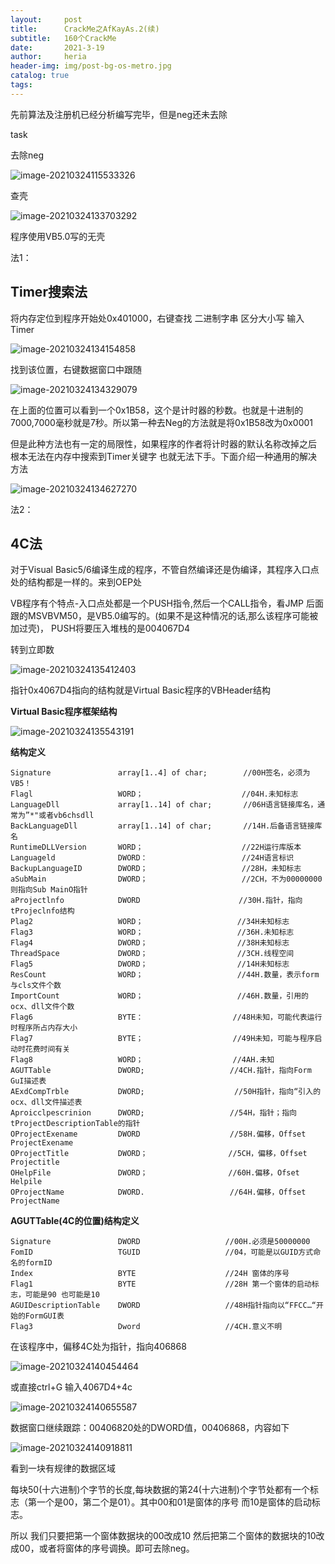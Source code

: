 ```yaml
---
layout:     post
title:      CrackMe之AfKayAs.2(续)
subtitle:   160个CrackMe
date:       2021-3-19
author:     heria
header-img: img/post-bg-os-metro.jpg
catalog: true
tags:
---
```




先前算法及注册机已经分析编写完毕，但是neg还未去除

task

去除neg

![image-20210324115533326](https://raw.githubusercontent.com/heriachen/cloudimg/main/img/image-20210324115533326.png)







查壳 

![image-20210324133703292](https://raw.githubusercontent.com/heriachen/cloudimg/main/img/image-20210324133703292.png)

程序使用VB5.0写的无壳



法1：

## **Timer搜索法**

将内存定位到程序开始处0x401000，右键查找 二进制字串 区分大小写 输入Timer



![image-20210324134154858](https://raw.githubusercontent.com/heriachen/cloudimg/main/img/image-20210324134154858.png)



找到该位置，右键数据窗口中跟随

![image-20210324134329079](https://raw.githubusercontent.com/heriachen/cloudimg/main/img/image-20210324134329079.png)

在上面的位置可以看到一个0x1B58，这个是计时器的秒数。也就是十进制的7000,7000毫秒就是7秒。所以第一种去Neg的方法就是将0x1B58改为0x0001

但是此种方法也有一定的局限性，如果程序的作者将计时器的默认名称改掉之后 根本无法在内存中搜索到Timer关键字 也就无法下手。下面介绍一种通用的解决方法

![image-20210324134627270](https://raw.githubusercontent.com/heriachen/cloudimg/main/img/image-20210324134627270.png)



法2：

## 4C法

对于Visual Basic5/6编译生成的程序，不管自然编译还是伪编译，其程序入口点处的结构都是一样的。来到OEP处

VB程序有个特点-入口点处都是一个PUSH指令,然后一个CALL指令，看JMP 后面跟的MSVBVM50，是VB5.0编写的。(如果不是这种情况的话,那么该程序可能被加过壳)， PUSH将要压入堆栈的是004067D4

转到立即数

![image-20210324135412403](https://raw.githubusercontent.com/heriachen/cloudimg/main/img/image-20210324135412403.png)



指针0x4067D4指向的结构就是Virtual Basic程序的VBHeader结构



**Virtual Basic程序框架结构**



![image-20210324135543191](https://raw.githubusercontent.com/heriachen/cloudimg/main/img/image-20210324135543191.png)



**结构定义**

```
Signature		        array[1..4] of char;		//00H签名，必须为VB5！
Flagl			    	WORD；					   //04H.未知标志
LanguageDll	        	array[1..14] of char;		//06H语言链接库名，通常为”*"或者vb6chsdll
BackLanguageDll     	array[1..14] of char;   	//14H.后备语言链接库名
RuntimeDLLVersion 		WORD；					   //22H运行库版本
Languageld			    DWORD：				       //24H语言标识
BackupLanguageID 		DWORD；				       //28H，未知标志
aSubMain		        DWORD；				       //2CH，不为00000000则指向Sub MainO指针
aProjectlnfo		    DWORD					   //30H.指针，指向tProjeclnfo结构  
Plag2					WORD；					  //34H未知标志
Flag3					WORD；					  //36H.未知标志
Flag4					DWORD；					  //38H未知标志
ThreadSpace 			DWORD；					  //3CH.线程空间
Flag5					DWORD；					  //14H未知标志
ResCount				WORD；					  //44H.数量，表示form与cls文件个数
ImportCount				WORD；					  //46H.数量，引用的ocx、dll文件个数
Flag6					BYTE：					 //48H未知，可能代表运行时程序所占内存大小
Flag7				    BYTE；					 //49H未知，可能与程序启动时花费时间有关
Flag8					WORD；					 //4AH.未知
AGUTTable 				DWORD;					 //4CH.指针，指向Form GuI描述表
AExdCompTrble		    DWORD;				      //50H指针，指向“引入的ocx、dll文件描述表
Aproicclpescrinion 		DWORD;					 //54H，指针；指向tProjectDescriptionTable的指针
OProjectExename			DWORD					 //58H.偏移，Offset ProjectExename
OProjectTitle 		    DWORD；				    //5CH，偏移，Offset Projectitle
OHelpFile 				DWORD；					//60H.偏移，Ofset Helpile
OProjectName 			DWORD.					 //64H.偏移，Offset ProjectName
```



**AGUTTable(4C的位置)结构定义**

```
Signature				DWORD					//00H.必须是50000000
FomID					TGUID					//04，可能是以GUID方式命名的formID
Index					BYTE   					//24H 窗体的序号
Flag1					BYTE					//28H 第一个窗体的启动标志，可能是90 也可能是10
AGUIDescriptionTable    DWORD					//48H指针指向以“FFCC…“开始的FormGUI表
Flag3					Dword					//4CH.意义不明
```



在该程序中，偏移4C处为指针，指向406868

![image-20210324140454464](https://raw.githubusercontent.com/heriachen/cloudimg/main/img/image-20210324140454464.png)

或直接ctrl+G 输入4067D4+4c

![image-20210324140655587](https://raw.githubusercontent.com/heriachen/cloudimg/main/img/image-20210324140655587.png)

数据窗口继续跟踪：00406820处的DWORD值，00406868，内容如下

![image-20210324140918811](https://raw.githubusercontent.com/heriachen/cloudimg/main/img/image-20210324140918811.png)

看到一块有规律的数据区域

每块50(十六进制)个字节的长度,每块数据的第24(十六进制)个字节处都有一个标志（第一个是00，第二个是01）。其中00和01是窗体的序号 而10是窗体的启动标志。

所以 我们只要把第一个窗体数据块的00改成10 然后把第二个窗体的数据块的10改成00，或者将窗体的序号调换。即可去除neg。
